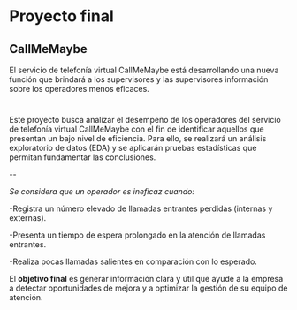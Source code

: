 #
# Proyecto final
## CallMeMaybe

El servicio de telefonía virtual CallMeMaybe está desarrollando una nueva función que brindará a los supervisores y las supervisores información sobre los operadores menos eficaces. 

#

Este proyecto busca analizar el desempeño de los operadores del servicio de telefonía virtual CallMeMaybe con el fin de identificar aquellos que presentan un bajo nivel de eficiencia. Para ello, se realizará un análisis exploratorio de datos (EDA) y se aplicarán pruebas estadísticas que permitan fundamentar las conclusiones.

--

*Se considera que un operador es ineficaz cuando:*

-Registra un número elevado de llamadas entrantes perdidas (internas y externas).

-Presenta un tiempo de espera prolongado en la atención de llamadas entrantes.

-Realiza pocas llamadas salientes en comparación con lo esperado.

El **objetivo final** es generar información clara y útil que ayude a la empresa a detectar oportunidades de mejora y a optimizar la gestión de su equipo de atención.